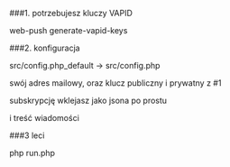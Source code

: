 ###1. potrzebujesz kluczy VAPID

web-push generate-vapid-keys

###2. konfiguracja

src/config.php_default -> src/config.php

swój adres mailowy, oraz klucz publiczny i prywatny z #1

subskrypcję wklejasz jako jsona po prostu

i treść wiadomości

###3 leci

php run.php